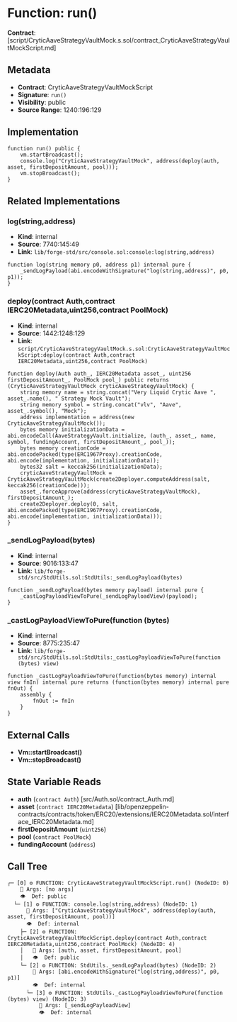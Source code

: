 # Function: run()

**Contract**: [script/CryticAaveStrategyVaultMock.s.sol/contract_CryticAaveStrategyVaultMockScript.md]

## Metadata

- **Contract**: CryticAaveStrategyVaultMockScript
- **Signature**: `run()`
- **Visibility**: public
- **Source Range**: 1240:196:129

## Implementation

```solidity
function run() public {
    vm.startBroadcast();
    console.log("CryticAaveStrategyVaultMock", address(deploy(auth, asset, firstDepositAmount, pool)));
    vm.stopBroadcast();
}
```

## Related Implementations

### log(string,address)

- **Kind**: internal
- **Source**: 7740:145:49
- **Link**: `lib/forge-std/src/console.sol:console:log(string,address)`

```solidity
function log(string memory p0, address p1) internal pure {
    _sendLogPayload(abi.encodeWithSignature("log(string,address)", p0, p1));
}
```

### deploy(contract Auth,contract IERC20Metadata,uint256,contract PoolMock)

- **Kind**: internal
- **Source**: 1442:1248:129
- **Link**: `script/CryticAaveStrategyVaultMock.s.sol:CryticAaveStrategyVaultMockScript:deploy(contract Auth,contract IERC20Metadata,uint256,contract PoolMock)`

```solidity
function deploy(Auth auth_, IERC20Metadata asset_, uint256 firstDepositAmount_, PoolMock pool_) public returns (CryticAaveStrategyVaultMock cryticAaveStrategyVaultMock) {
    string memory name = string.concat("Very Liquid Crytic Aave ", asset_.name(), " Strategy Mock Vault");
    string memory symbol = string.concat("vlv", "Aave", asset_.symbol(), "Mock");
    address implementation = address(new CryticAaveStrategyVaultMock());
    bytes memory initializationData = abi.encodeCall(AaveStrategyVault.initialize, (auth_, asset_, name, symbol, fundingAccount, firstDepositAmount_, pool_));
    bytes memory creationCode = abi.encodePacked(type(ERC1967Proxy).creationCode, abi.encode(implementation, initializationData));
    bytes32 salt = keccak256(initializationData);
    cryticAaveStrategyVaultMock = CryticAaveStrategyVaultMock(create2Deployer.computeAddress(salt, keccak256(creationCode)));
    asset_.forceApprove(address(cryticAaveStrategyVaultMock), firstDepositAmount_);
    create2Deployer.deploy(0, salt, abi.encodePacked(type(ERC1967Proxy).creationCode, abi.encode(implementation, initializationData)));
}
```

### _sendLogPayload(bytes)

- **Kind**: internal
- **Source**: 9016:133:47
- **Link**: `lib/forge-std/src/StdUtils.sol:StdUtils:_sendLogPayload(bytes)`

```solidity
function _sendLogPayload(bytes memory payload) internal pure {
    _castLogPayloadViewToPure(_sendLogPayloadView)(payload);
}
```

### _castLogPayloadViewToPure(function (bytes)

- **Kind**: internal
- **Source**: 8775:235:47
- **Link**: `lib/forge-std/src/StdUtils.sol:StdUtils:_castLogPayloadViewToPure(function (bytes) view)`

```solidity
function _castLogPayloadViewToPure(function(bytes memory) internal view fnIn) internal pure returns (function(bytes memory) internal pure fnOut) {
    assembly {
        fnOut := fnIn
    }
}
```

## External Calls

- **Vm::startBroadcast()**
- **Vm::stopBroadcast()**

## State Variable Reads

- **auth** (`contract Auth`) [src/Auth.sol/contract_Auth.md]
- **asset** (`contract IERC20Metadata`) [lib/openzeppelin-contracts/contracts/token/ERC20/extensions/IERC20Metadata.sol/interface_IERC20Metadata.md]
- **firstDepositAmount** (`uint256`)
- **pool** (`contract PoolMock`)
- **fundingAccount** (`address`)

## Call Tree

```
┌─ [0] ⚙️ FUNCTION: CryticAaveStrategyVaultMockScript.run() (NodeID: 0)
    💬 Args: [no args]
    👁️  Def: public
  └─ [1] ⚙️ FUNCTION: console.log(string,address) (NodeID: 1)
      💬 Args: ["CryticAaveStrategyVaultMock", address(deploy(auth, asset, firstDepositAmount, pool))]
      👁️  Def: internal
    ├─ [2] ⚙️ FUNCTION: CryticAaveStrategyVaultMockScript.deploy(contract Auth,contract IERC20Metadata,uint256,contract PoolMock) (NodeID: 4)
    │   💬 Args: [auth, asset, firstDepositAmount, pool]
    │   👁️  Def: public
    └─ [2] ⚙️ FUNCTION: StdUtils._sendLogPayload(bytes) (NodeID: 2)
        💬 Args: [abi.encodeWithSignature("log(string,address)", p0, p1)]
        👁️  Def: internal
      └─ [3] ⚙️ FUNCTION: StdUtils._castLogPayloadViewToPure(function (bytes) view) (NodeID: 3)
          💬 Args: [_sendLogPayloadView]
          👁️  Def: internal
```
